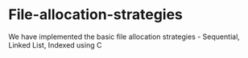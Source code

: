 # File-allocation-strategies
We have implemented the basic file allocation strategies - Sequential, Linked List, Indexed using C
